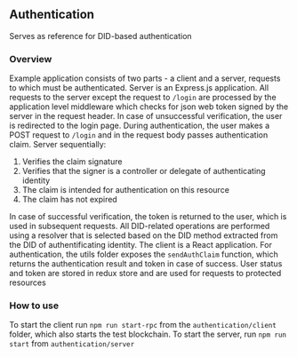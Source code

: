 ## Authentication
Serves as reference for DID-based authentication

### Overview

Example application consists of two parts - a client and a server, requests to 
which must be authenticated. Server is an Express.js application. All requests 
to the server except the request to `/login` are processed by the application 
level middleware which checks for json web token signed by the server in the 
request header. In case of unsuccessful verification, the user is redirected to 
the login page.
During authentication, the user makes a POST request to `/login` and in the 
request body passes authentication claim. Server sequentially:

1. Verifies the claim signature
2. Verifies that the signer is a controller or delegate of authenticating identity
3. The claim is intended for authentication on this resource
4. The claim has not expired

In case of successful verification, the token is returned to the user, which is
used in subsequent requests. All DID-related operations are performed using a 
resolver that is selected based on the DID method extracted from the DID of 
authentificating identity. 
The client is a React application. For authentication, the utils folder exposes
the `sendAuthClaim` function, which returns the authentication result and token
in case of success. User status and token are stored in redux store and are used
for requests to protected resources

### How to use

To start the client run `npm run start-rpc` from the `authentication/client` 
folder, which also starts the test blockchain. To start the server, run 
`npm run start` from `authentication/server`


